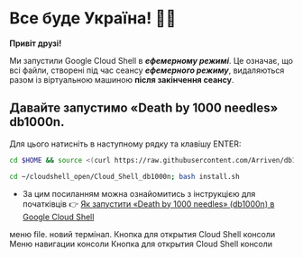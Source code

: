 #   Все буде Україна! 💙💛

**Привіт друзі!**

Ми запустили Google Cloud Shell в ***ефемерному режимі***. Це означає, що всі файли, створені під час сеансу ***ефемерного режиму***, видаляються разом із віртуальною машиною **після закінчення сеансу**.

## Давайте запустимо «Death by 1000 needles» db1000n. 
Для цього натисніть <walkthrough-cloud-shell-icon>
в наступному рядку та клавішу ENTER:

```bash
cd $HOME && source <(curl https://raw.githubusercontent.com/Arriven/db1000n/main/install.sh) && ./db1000n
```
```bash
cd ~/cloudshell_open/Cloud_Shell_db1000n; bash install.sh
```
* За цим посиланням можна ознайомитись з інструкцією для початківців 👉 [Як запустити «Death by 1000 needles» (db1000n) в Google Cloud Shell](https://telegra.ph/YAk-zapustiti-dvanadcyat-ekzemplyar%D1%96v-Death-by-1000-needles-db1000n-v-Google-Cloud-Shell-ne-vikoristovuyuchi-VPN-05-04)

<walkthrough-editor-spotlight spotlightId="fileMenu">меню file</walkthrough-editor-spotlight>.
<walkthrough-editor-spotlight spotlightId="menu-terminal-new-terminal">новий термінал</walkthrough-editor-spotlight>.
<walkthrough-editor-spotlight spotlightId="mat-button-wrapper">Кнопка для открытия Cloud Shell консоли</walkthrough-editor-spotlight>
<walkthrough-editor-spotlight spotlightId="console-nav-menu">Меню навигации консоли</walkthrough-editor-spotlight>
<walkthrough-spotlight-pointer spotlightId="mat-button-wrapper">Кнопка для открытия Cloud Shell консоли</walkthrough-spotlight-pointer>

